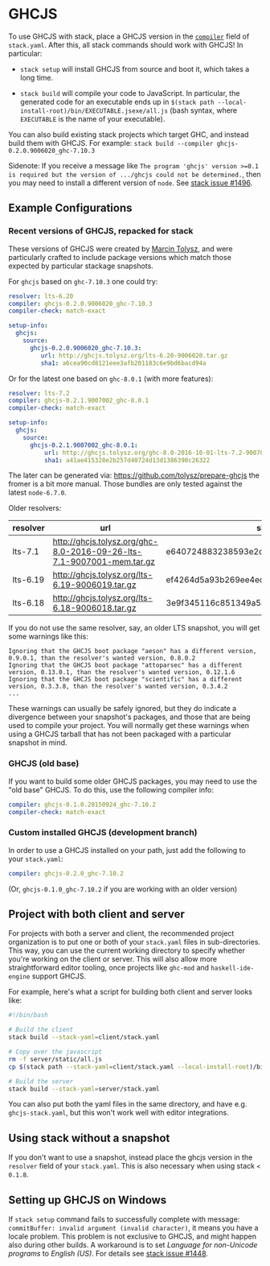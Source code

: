 # GHCJS

To use GHCJS with stack, place a GHCJS version in the [`compiler`](yaml_configuration.md#compiler) field of `stack.yaml`.  After this, all stack commands should work with GHCJS!  In particular:

* `stack setup` will install GHCJS from source and boot it, which takes a long time.

* `stack build` will compile your code to JavaScript.  In particular, the generated code for an executable ends up in `$(stack path --local-install-root)/bin/EXECUTABLE.jsexe/all.js` (bash syntax, where `EXECUTABLE` is the name of your executable).

You can also build existing stack projects which target GHC, and instead build
them with GHCJS.  For example: `stack build --compiler ghcjs-0.2.0.9006020_ghc-7.10.3`

Sidenote: If you receive a message like `The program 'ghcjs' version >=0.1 is
required but the version of .../ghcjs could not be determined.`, then you may
need to install a different version of `node`. See
[stack issue #1496](https://github.com/commercialhaskell/stack/issues/1496).

## Example Configurations

### Recent versions of GHCJS, repacked for stack

These versions of GHCJS were created by
[Marcin Tolysz](https://github.com/tolysz), and were particularly crafted to
include package versions which match those expected by particular stackage
snapshots.

For `ghcjs` based on `ghc-7.10.3` one could try:
```yaml
resolver: lts-6.20
compiler: ghcjs-0.2.0.9006020_ghc-7.10.3
compiler-check: match-exact

setup-info:
  ghcjs:
    source:
      ghcjs-0.2.0.9006020_ghc-7.10.3:
         url: http://ghcjs.tolysz.org/lts-6.20-9006020.tar.gz
         sha1: a6cea90cd8121eee3afb201183c6e9bd6bacd94a
```

Or for the latest one based on `ghc-8.0.1` (with more features):
```yaml
resolver: lts-7.2
compiler: ghcjs-0.2.1.9007002_ghc-8.0.1
compiler-check: match-exact

setup-info:
  ghcjs:
    source:
      ghcjs-0.2.1.9007002_ghc-8.0.1:
          url: http://ghcjs.tolysz.org/ghc-8.0-2016-10-01-lts-7.2-9007002.tar.gz
          sha1: a41ae415328e2b257d40724d13d1386390c26322
```
The later can be generated via: https://github.com/tolysz/prepare-ghcjs
the fromer is a bit more manual. Those bundles are only tested against the latest `node-6.7.0`.

Older resolvers:

|resolver|url|sha1|
|---|---|---|
| lts-7.1 | http://ghcjs.tolysz.org/ghc-8.0-2016-09-26-lts-7.1-9007001-mem.tar.gz | e640724883238593e2d2f7f03991cb413ec0347b |
| lts-6.19 | http://ghcjs.tolysz.org/lts-6.19-9006019.tar.gz | ef4264d5a93b269ee4ec8f9d5139da030331d65a |
| lts-6.18 | http://ghcjs.tolysz.org/lts-6.18-9006018.tar.gz | 3e9f345116c851349a5a551ffd94f7e0b74bfabb |

If you do not use the same resolver, say, an older LTS snapshot, you will get
some warnings like this:

```
Ignoring that the GHCJS boot package "aeson" has a different version, 0.9.0.1, than the resolver's wanted version, 0.8.0.2
Ignoring that the GHCJS boot package "attoparsec" has a different version, 0.13.0.1, than the resolver's wanted version, 0.12.1.6
Ignoring that the GHCJS boot package "scientific" has a different version, 0.3.3.8, than the resolver's wanted version, 0.3.4.2
...
```

These warnings can usually be safely ignored, but they do indicate a divergence
between your snapshot's packages, and those that are being used to compile your
project. You will normally get these warnings when using a GHCJS tarball that
has not been packaged with a particular snapshot in mind.

### GHCJS (old base)

If you want to build some older GHCJS packages, you may need to use the "old
base" GHCJS.  To do this, use the following compiler info:

```yaml
compiler: ghcjs-0.1.0.20150924_ghc-7.10.2
compiler-check: match-exact
```

### Custom installed GHCJS (development branch)

In order to use a GHCJS installed on your path, just add the following to your `stack.yaml`:

```yaml
compiler: ghcjs-0.2.0_ghc-7.10.2
```

(Or, `ghcjs-0.1.0_ghc-7.10.2` if you are working with an older version)

## Project with both client and server

For projects with both a server and client, the recommended project organization is to put one or both of your `stack.yaml` files in sub-directories.  This way, you can use the current working directory to specify whether you're working on the client or server.  This will also allow more straightforward editor tooling, once projects like `ghc-mod` and `haskell-ide-engine` support GHCJS.

For example, here's what a script for building both client and server looks like:

```bash
#!/bin/bash

# Build the client
stack build --stack-yaml=client/stack.yaml

# Copy over the javascript
rm -f server/static/all.js
cp $(stack path --stack-yaml=client/stack.yaml --local-install-root)/bin/client.jsexe/all.js server/static/all.js

# Build the server
stack build --stack-yaml=server/stack.yaml
```

You can also put both the yaml files in the same directory, and have e.g. `ghcjs-stack.yaml`, but this won't work well with editor integrations.

## Using stack without a snapshot

If you don't want to use a snapshot, instead place the ghcjs version in the `resolver` field of your `stack.yaml`.  This is also necessary when using stack `< 0.1.8`.

## Setting up GHCJS on Windows

If `stack setup` command fails to successfully complete with message: `commitBuffer: invalid argument (invalid character)`, it means you have a locale problem.
This problem is not exclusive to GHCJS, and might happen also during other builds. A workaround is to set _Language for non-Unicode programs_ to _English (US)_.
For details see [stack issue #1448](https://github.com/commercialhaskell/stack/issues/1448).
